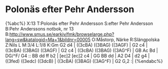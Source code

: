 # Polonäs efter Pehr Andersson

{%abc%}
X:13
T:Polonäs efter Pehr Andersson
S:efter Pehr Andersson
B:Pehr Anderssons notbok, nr 13
B:http://www.smus.se/earkiv/fmk/browselarge.php?lang=sw&katalogid=Ma+1&bildnr=00005
O:Måstorp, Närke
R:Slängpolska
Z:Nils L
M:3/4
L:1/8
K:Gm
G2 d4 | ((3cBA) ((3BAG) ((3AGF) | G2 c4 | ((3cBA) ((3BAG) ((3AGF) |
G2 c4 | ((3cBA) ((3BAG) ((3AG^F) | GB Ac Bd | DG/^F/ G4 ::
BB dd ff b2 | [ec]2 [ec]2 c4 | GG BB dd | A2 D4 | d2 g4 | 
((3fed) ((3edc) ((3dcB) | ((3cBA) ((3BAG) ((3AG^F) | G2 G,2 :|
{%endabc%}

